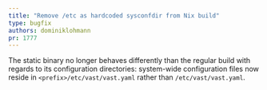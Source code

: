 ```yaml
---
title: "Remove /etc as hardcoded sysconfdir from Nix build"
type: bugfix
authors: dominiklohmann
pr: 1777
---
```


The static binary no longer behaves differently than the regular build with
regards to its configuration directories: system-wide configuration files now
reside in `<prefix>/etc/vast/vast.yaml` rather than `/etc/vast/vast.yaml`.
